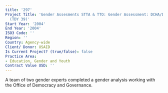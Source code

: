 ```yaml
---
title: '297'
Project Title: 'Gender Assesments STTA & TTO: Gender Assessment: DCHA/DG Strategy
  (TDY 39)'
Start Year: '2004'
End Year: '2004'
ISO3 Code: ''
Region: ''
Country: Agency-wide
Client/ Donor: USAID
Is Current Project? (true/false): false
Practice Area:
- Education, Gender and Youth
Contract Value USD: ''
---
```


A team of two gender experts completed a gender analysis working with the Office of Democracy and Governance.